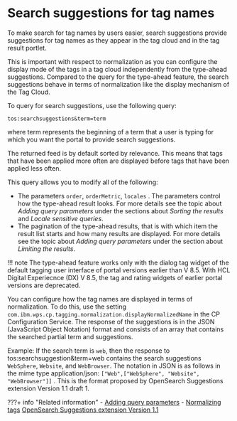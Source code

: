 # Search suggestions for tag names

To make search for tag names by users easier, search suggestions provide suggestions for tag names as they appear in the tag cloud and in the tag result portlet.

This is important with respect to normalization as you can configure the display mode of the tags in a tag cloud independently from the type-ahead suggestions. Compared to the query for the type-ahead feature, the search suggestions behave in terms of normalization like the display mechanism of the Tag Cloud.

To query for search suggestions, use the following query:

```
tos:searchsuggestions&term=term
```

where term represents the beginning of a term that a user is typing for which you want the portal to provide search suggestions.

The returned feed is by default sorted by relevance. This means that tags that have been applied more often are displayed before tags that have been applied less often.

This query allows you to modify all of the following:

-   The parameters `order`, `orderMetric`, `locales` . The parameters control how the type-ahead result looks. For more details see the topic about *Adding query parameters* under the sections about *Sorting the results* and *Locale sensitive queries*.
-   The pagination of the type-ahead results, that is with which item the result list starts and how many results are displayed. For more details see the topic about *Adding query parameters* under the section about *Limiting the results*.

!!! note
    The type-ahead feature works only with the dialog tag widget of the default tagging user interface of portal versions earlier than V 8.5. With HCL Digital Experiecnce (DX) V 8.5, the tag and rating widgets of earlier portal versions are deprecated.

You can configure how the tag names are displayed in terms of normalization. To do this, use the setting `com.ibm.wps.cp.tagging.normalization.displayNormalizedName` in the CP Configuration Service. The response of the suggestions is in the JSON \(JavaScript Object Notation\) format and consists of an array that contains the searched partial term and suggestions.

Example: If the search term is `web`, then the response to tos:searchsuggestion&term=web contains the search suggestions `WebSphere`, `Website`, and `WebBrowser`. The notation in JSON is as follows in the mime type application/json: `["Web",["WebSphere", "Website", "WebBrowser"]]` . This is the format proposed by OpenSearch Suggestions extension Version 1.1 draft 1.



???+ info "Related information"
    - [Adding query parameters](../tag_rate_api_rest_add_qparms.md)
    - [Normalizing tags](../../../howto_tagging_rating/tag_rate_adm_norm_local.md)
    [OpenSearch Suggestions extension Version 1.1](https://github.com/dewitt/opensearch/blob/master/mediawiki/Specifications/OpenSearch/Extensions/Suggestions/1.1/Draft%201.wiki)
